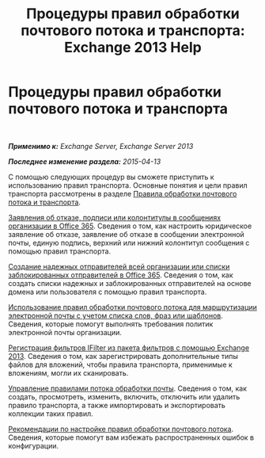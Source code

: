 ﻿---
title: 'Процедуры правил обработки почтового потока и транспорта: Exchange 2013 Help'
TOCTitle: Процедуры правил обработки почтового потока и транспорта
ms:assetid: f45f6eef-9e35-4ef4-97fa-1f6e277d14a1
ms:mtpsurl: https://technet.microsoft.com/ru-ru/library/Dn600440(v=EXCHG.150)
ms:contentKeyID: 61060574
ms.date: 04/30/2018
mtps_version: v=EXCHG.150
ms.translationtype: HT
---

# Процедуры правил обработки почтового потока и транспорта

 

_**Применимо к:** Exchange Server, Exchange Server 2013_

_**Последнее изменение раздела:** 2015-04-13_

С помощью следующих процедур вы сможете приступить к использованию правил транспорта. Основные понятия и цели правил транспорта рассмотрены в разделе [Правила обработки почтового потока и транспорта](mail-flow-rules-transport-rules-in-exchange-2013-exchange-2013-help.md).

[Заявления об отказе, подписи или колонтитулы в сообщениях организации в Office 365](https://technet.microsoft.com/ru-ru/library/dn600323\(v=exchg.150\)). Сведения о том, как настроить юридическое заявление об отказе, заявление об отказе в сообщении электронной почты, единую подпись, верхний или нижний колонтитул сообщения с помощью правил транспорта.

[Создание надежных отправителей всей организации или списки заблокированных отправителей в Office 365](https://technet.microsoft.com/ru-ru/library/dn198251\(v=exchg.150\)). Сведения о том, как создать списки надежных и заблокированных отправителей на основе домена или пользователя с помощью правил транспорта.

[Использование правил обработки почтового потока для маршрутизации электронной почты с учетом списка слов, фраз или шаблонов](use-mail-flow-rules-to-route-email-based-on-a-list-of-words-phrases-or-patterns-exchange-2013-help.md). Сведения, которые помогут выполнять требования политик электронной почты организации.

[Регистрация фильтров IFilter из пакета фильтров с помощью Exchange 2013](register-filter-pack-ifilters-with-exchange-2013-exchange-2013-help.md). Сведения о том, как зарегистрировать дополнительные типы файлов для вложений, чтобы правила транспорта, применимые к вложениям, могли их сканировать.

[Управление правилами потока обработки почты](https://docs.microsoft.com/ru-ru/exchange/security-and-compliance/mail-flow-rules/manage-mail-flow-rules). Сведения о том, как создать, просмотреть, изменить, включить, отключить или удалить правило транспорта, а также импортировать и экспортировать коллекции таких правил.

[Рекомендации по настройке правил обработки почтового потока](best-practices-for-configuring-mail-flow-rules-exchange-2013-help.md). Сведения, которые помогут вам избежать распространенных ошибок в конфигурации.

